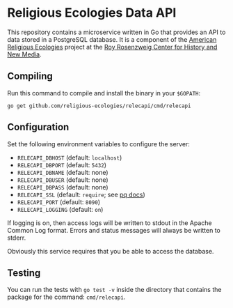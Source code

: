# Religious Ecologies Data API

This repository contains a microservice written in Go that provides an API to data stored in a PostgreSQL database. It is a component of the [American Religious Ecologies](http://religiousecologies.org) project at the [Roy Rosenzweig Center for History and New Media](https://rrchnm.org).

## Compiling

Run this command to compile and install the binary in your `$GOPATH`:

```
go get github.com/religious-ecologies/relecapi/cmd/relecapi
```

## Configuration

Set the following environment variables to configure the server:

- `RELECAPI_DBHOST` (default: `localhost`)
- `RELECAPI_DBPORT` (default: `5432`)
- `RELECAPI_DBNAME` (default: none)
- `RELECAPI_DBUSER` (default: none)
- `RELECAPI_DBPASS` (default: none)
- `RELECAPI_SSL` (default: `require`; see [pq docs](https://godoc.org/github.com/lib/pq))
- `RELECAPI_PORT` (default: `8090`)
- `RELECAPI_LOGGING` (default: `on`)

If logging is on, then access logs will be written to stdout in the Apache Common Log format. Errors and status messages will always be written to stderr.

Obviously this service requires that you be able to access the database.

## Testing

You can run the tests with `go test -v` inside the directory that contains the package for the command: `cmd/relecapi`.

